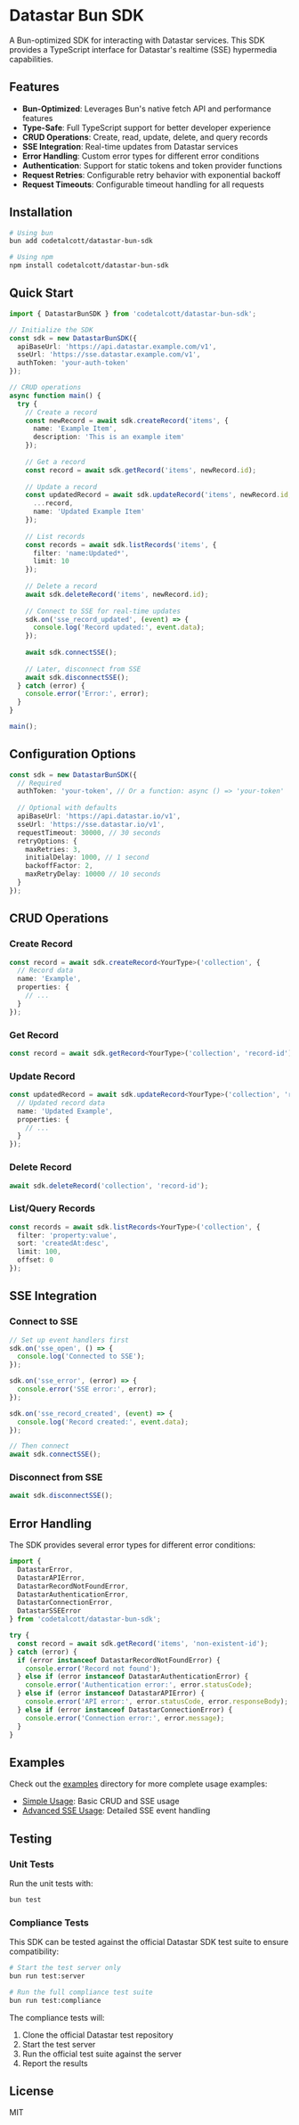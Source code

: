 # Datastar Bun SDK

A Bun-optimized SDK for interacting with Datastar services. This SDK provides a TypeScript interface for Datastar's realtime (SSE) hypermedia capabilities.

## Features

- **Bun-Optimized**: Leverages Bun's native fetch API and performance features
- **Type-Safe**: Full TypeScript support for better developer experience
- **CRUD Operations**: Create, read, update, delete, and query records
- **SSE Integration**: Real-time updates from Datastar services
- **Error Handling**: Custom error types for different error conditions
- **Authentication**: Support for static tokens and token provider functions
- **Request Retries**: Configurable retry behavior with exponential backoff
- **Request Timeouts**: Configurable timeout handling for all requests

## Installation

```bash
# Using bun
bun add codetalcott/datastar-bun-sdk

# Using npm
npm install codetalcott/datastar-bun-sdk
```

## Quick Start

```typescript
import { DatastarBunSDK } from 'codetalcott/datastar-bun-sdk';

// Initialize the SDK
const sdk = new DatastarBunSDK({
  apiBaseUrl: 'https://api.datastar.example.com/v1',
  sseUrl: 'https://sse.datastar.example.com/v1',
  authToken: 'your-auth-token'
});

// CRUD operations
async function main() {
  try {
    // Create a record
    const newRecord = await sdk.createRecord('items', {
      name: 'Example Item',
      description: 'This is an example item'
    });
    
    // Get a record
    const record = await sdk.getRecord('items', newRecord.id);
    
    // Update a record
    const updatedRecord = await sdk.updateRecord('items', newRecord.id, {
      ...record,
      name: 'Updated Example Item'
    });
    
    // List records
    const records = await sdk.listRecords('items', {
      filter: 'name:Updated*',
      limit: 10
    });
    
    // Delete a record
    await sdk.deleteRecord('items', newRecord.id);
    
    // Connect to SSE for real-time updates
    sdk.on('sse_record_updated', (event) => {
      console.log('Record updated:', event.data);
    });
    
    await sdk.connectSSE();
    
    // Later, disconnect from SSE
    await sdk.disconnectSSE();
  } catch (error) {
    console.error('Error:', error);
  }
}

main();
```

## Configuration Options

```typescript
const sdk = new DatastarBunSDK({
  // Required
  authToken: 'your-token', // Or a function: async () => 'your-token'
  
  // Optional with defaults
  apiBaseUrl: 'https://api.datastar.io/v1',
  sseUrl: 'https://sse.datastar.io/v1',
  requestTimeout: 30000, // 30 seconds
  retryOptions: {
    maxRetries: 3,
    initialDelay: 1000, // 1 second
    backoffFactor: 2,
    maxRetryDelay: 10000 // 10 seconds
  }
});
```

## CRUD Operations

### Create Record

```typescript
const record = await sdk.createRecord<YourType>('collection', {
  // Record data
  name: 'Example',
  properties: {
    // ...
  }
});
```

### Get Record

```typescript
const record = await sdk.getRecord<YourType>('collection', 'record-id');
```

### Update Record

```typescript
const updatedRecord = await sdk.updateRecord<YourType>('collection', 'record-id', {
  // Updated record data
  name: 'Updated Example',
  properties: {
    // ...
  }
});
```

### Delete Record

```typescript
await sdk.deleteRecord('collection', 'record-id');
```

### List/Query Records

```typescript
const records = await sdk.listRecords<YourType>('collection', {
  filter: 'property:value',
  sort: 'createdAt:desc',
  limit: 100,
  offset: 0
});
```

## SSE Integration

### Connect to SSE

```typescript
// Set up event handlers first
sdk.on('sse_open', () => {
  console.log('Connected to SSE');
});

sdk.on('sse_error', (error) => {
  console.error('SSE error:', error);
});

sdk.on('sse_record_created', (event) => {
  console.log('Record created:', event.data);
});

// Then connect
await sdk.connectSSE();
```

### Disconnect from SSE

```typescript
await sdk.disconnectSSE();
```

## Error Handling

The SDK provides several error types for different error conditions:

```typescript
import { 
  DatastarError,
  DatastarAPIError,
  DatastarRecordNotFoundError,
  DatastarAuthenticationError,
  DatastarConnectionError,
  DatastarSSEError
} from 'codetalcott/datastar-bun-sdk';

try {
  const record = await sdk.getRecord('items', 'non-existent-id');
} catch (error) {
  if (error instanceof DatastarRecordNotFoundError) {
    console.error('Record not found');
  } else if (error instanceof DatastarAuthenticationError) {
    console.error('Authentication error:', error.statusCode);
  } else if (error instanceof DatastarAPIError) {
    console.error('API error:', error.statusCode, error.responseBody);
  } else if (error instanceof DatastarConnectionError) {
    console.error('Connection error:', error.message);
  }
}
```

## Examples

Check out the [examples](./examples) directory for more complete usage examples:

- [Simple Usage](./examples/simple-usage.ts): Basic CRUD and SSE usage
- [Advanced SSE Usage](./examples/advanced-sse-usage.ts): Detailed SSE event handling

## Testing

### Unit Tests

Run the unit tests with:

```bash
bun test
```

### Compliance Tests

This SDK can be tested against the official Datastar SDK test suite to ensure compatibility:

```bash
# Start the test server only
bun run test:server

# Run the full compliance test suite
bun run test:compliance
```

The compliance tests will:

1. Clone the official Datastar test repository
2. Start the test server
3. Run the official test suite against the server
4. Report the results

## License

MIT
